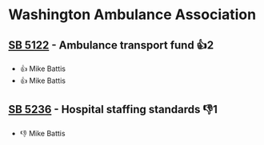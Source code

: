 # Washington Ambulance Association

## [SB 5122](/bill/2023-24/sb/5122/) - Ambulance transport fund 👍2  
* 👍 Mike Battis
* 👍 Mike Battis

## [SB 5236](/bill/2023-24/sb/5236/) - Hospital staffing standards  👎1 
* 👎 Mike Battis